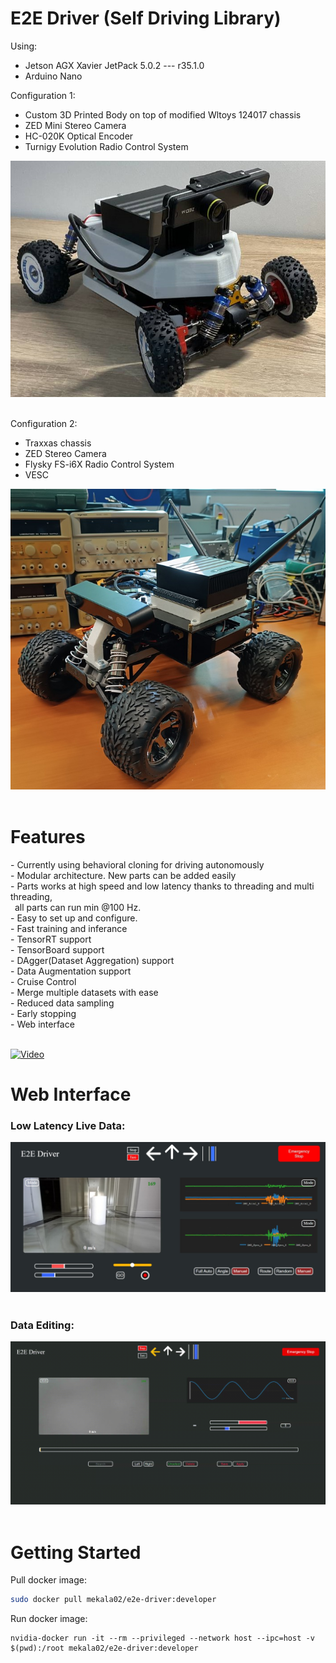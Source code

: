 # E2E Driver (Self Driving Library)

Using:
* Jetson AGX Xavier JetPack 5.0.2 --- r35.1.0</br>
* Arduino Nano</br>

Configuration 1:
* Custom 3D Printed Body on top of modified Wltoys 124017 chassis</br>
* ZED Mini Stereo Camera</br>
* HC-020K Optical Encoder</br>
* Turnigy Evolution Radio Control System</br>

<img src="https://github.com/Mekala02/e2e-driver/blob/main/docs/car_1.jpg" title="Web_Interface" alt="Web_Interface"/>&nbsp;

Configuration 2:
* Traxxas chassis</br>
* ZED Stereo Camera</br>
* Flysky FS-i6X Radio Control System</br>
* VESC</br>

<img src="https://github.com/Mekala02/e2e-driver/blob/main/docs/car_itu_1.jpg" title="Web_Interface" alt="Web_Interface"/>&nbsp;

<h1>Features</h1>
- Currently using behavioral cloning for driving autonomously</br>
- Modular architecture. New parts can be added easily<br/>
- Parts works at high speed and low latency thanks to threading and multi threading,<br/>
&ensp;all parts can run min @100 Hz.<br/>
- Easy to set up and configure.<br/>
- Fast training and inferance<br/>
- TensorRT support<br/>
- TensorBoard support<br/>
- DAgger(Dataset Aggregation) support<br/>
- Data Augmentation support<br/>
- Cruise Control<br/>
- Merge multiple datasets with ease<br/>
- Reduced data sampling<br/>
- Early stopping<br/>
- Web interface<br/>
<br/>

[![Video](https://github.com/Mekala02/e2e-driver/blob/main/docs/itu_car_1.gif)](https://youtu.be/opY1HBGR5Mw)


<h1>Web Interface</h1>
<h3>Low Latency Live Data:</h3>
<img src="https://github.com/Mekala02/e2e-driver/blob/main/docs/16.jpg" title="Web_Interface" alt="Web_Interface"/>&nbsp;

<h3>Data Editing:</h3>
<img src="https://github.com/Mekala02/e2e-driver/blob/main/docs/data_edit_web_interface.gif" title="Data_Edit_Web_Interface" alt="Data_Edit_Web_Interface"/>&nbsp;

<h1>Getting Started</h1>

Pull docker image:
```bash
sudo docker pull mekala02/e2e-driver:developer
```
Run docker image:
```
nvidia-docker run -it --rm --privileged --network host --ipc=host -v $(pwd):/root mekala02/e2e-driver:developer
```
